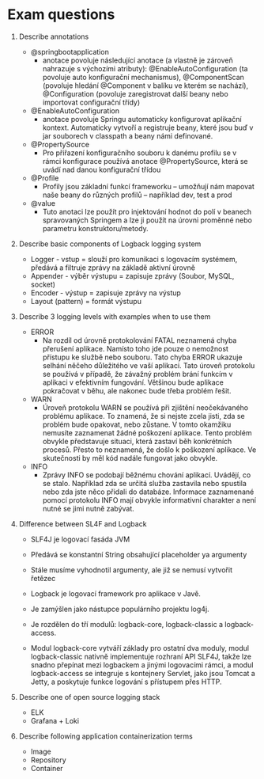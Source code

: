 # Exam questions

1. Describe annotations

    - @springbootapplication
        - anotace povoluje následující anotace (a vlastně je zároveň nahrazuje s výchozími atributy): @EnableAutoConfiguration (ta povoluje auto konfigurační mechanismus), @ComponentScan (povoluje hledání @Component v balíku ve kterém se nachází), @Configuration (povoluje zaregistrovat další beany nebo importovat configurační třídy)
    - @EnableAutoConfiguration
        - anotace povoluje Springu automaticky konfigurovat aplikační kontext. Automaticky vytvoří a registruje beany, které jsou buď v jar souborech v classpath a beany námi definované.
    - @PropertySource
        - Pro přiřazení konfiguračního souboru k danému profilu se v rámci konfigurace používá anotace @PropertySource, která se uvádí nad danou konfigurační třídou
    - @Profile
        - Profily jsou základní funkcí frameworku – umožňují nám mapovat naše beany do různých profilů – například dev, test a prod
    - @value
        - Tuto anotaci lze použít pro injektování hodnot do polí v beanech spravovaných Springem a lze ji použít na úrovni proměnné nebo parametru konstruktoru/metody.


2. Describe basic components of Logback logging system

    - Logger - vstup = slouží pro komunikaci s logovacím systémem, předává a filtruje zprávy na základě aktivní úrovně
    - Appender - výběr výstupu = zapisuje zprávy (Soubor, MySQL, socket)
    - Encoder - výstup = zapisuje zprávy na výstup
    - Layout (pattern) = formát výstupu
    
3. Describe 3 logging levels with examples when to use them
    
    - ERROR
        - Na rozdíl od úrovně protokolování FATAL neznamená chyba přerušení aplikace. Namísto toho jde pouze o nemožnost přístupu ke službě nebo souboru. Tato chyba ERROR ukazuje selhání něčeho důležitého ve vaší aplikaci. Tato úroveň protokolu se používá v případě, že závažný problém brání funkcím v aplikaci v efektivním fungování. Většinou bude aplikace pokračovat v běhu, ale nakonec bude třeba problém řešit.
    - WARN
        - Úroveň protokolu WARN se používá při zjištění neočekávaného problému aplikace. To znamená, že si nejste zcela jisti, zda se problém bude opakovat, nebo zůstane. V tomto okamžiku nemusíte zaznamenat žádné poškození aplikace. Tento problém obvykle představuje situaci, která zastaví běh konkrétních procesů. Přesto to neznamená, že došlo k poškození aplikace. Ve skutečnosti by měl kód nadále fungovat jako obvykle.
    - INFO
        - Zprávy INFO se podobají běžnému chování aplikací. Uvádějí, co se stalo. Například zda se určitá služba zastavila nebo spustila nebo zda jste něco přidali do databáze. Informace zaznamenané pomocí protokolu INFO mají obvykle informativní charakter a není nutné se jimi nutně zabývat.

4. Difference between SL4F and Logback

    - SLF4J je logovací fasáda JVM
    - Předává se konstantní String obsahující placeholder ya argumenty 
    - Stále musíme vyhodnotil argumenty, ale již se nemusí vytvořit řetězec
    
    - Logback je logovací framework pro aplikace v Javě. 
    - Je zamýšlen jako nástupce populárního projektu log4j. 
    - Je rozdělen do tří modulů: logback-core, logback-classic a logback-access. 
    - Modul logback-core vytváří základy pro ostatní dva moduly, modul logback-classic nativně implementuje rozhraní API SLF4J, takže lze snadno přepínat mezi logbackem a jinými logovacími rámci, a modul logback-access se integruje s kontejnery Servlet, jako jsou Tomcat a Jetty, a poskytuje funkce logování s přístupem přes HTTP.



5. Describe one of open source logging stack

    - ELK
    - Grafana + Loki


6. Describe following application containerization terms

    - Image
    - Repository
    - Container

